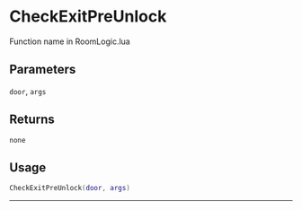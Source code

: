# CheckExitPreUnlock
Function name in RoomLogic.lua
## Parameters
`door`, `args`
## Returns
`none`
## Usage
```lua
CheckExitPreUnlock(door, args)
```
---
